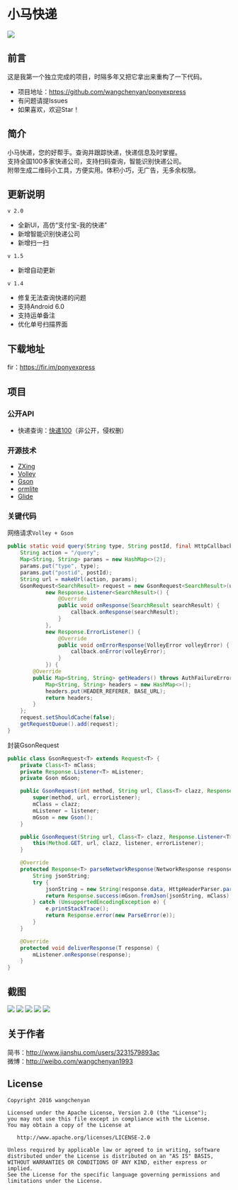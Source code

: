 # 小马快递
![](https://raw.githubusercontent.com/wangchenyan/ponyexpress/master/app/src/main/res/drawable-xxhdpi/ic_launcher.png)

## 前言
这是我第一个独立完成的项目，时隔多年又把它拿出来重构了一下代码。

- 项目地址：https://github.com/wangchenyan/ponyexpress
- 有问题请提Issues
- 如果喜欢，欢迎Star！

## 简介
小马快递，您的好帮手。查询并跟踪快递，快递信息及时掌握。<br>
支持全国100多家快递公司，支持扫码查询，智能识别快递公司。<br>
附带生成二维码小工具，方便实用。体积小巧，无广告，无多余权限。

## 更新说明
`v 2.0`
- 全新UI，高仿“支付宝-我的快递”
- 新增智能识别快递公司
- 新增扫一扫

`v 1.5`
- 新增自动更新

`v 1.4`
- 修复无法查询快递的问题
- 支持Android 6.0
- 支持运单备注
- 优化单号扫描界面

## 下载地址
fir：https://fir.im/ponyexpress

## 项目
### 公开API
- 快递查询：[快递100](http://www.kuaidi100.com/)（非公开，侵权删）

### 开源技术
- [ZXing](https://github.com/zxing/zxing)
- [Volley](https://developer.android.com/training/volley/index.html)
- [Gson](https://github.com/google/gson)
- [ormlite](https://github.com/j256/ormlite-android)
- [Glide](https://github.com/bumptech/glide)

### 关键代码
网络请求`Volley + Gson`
```java
public static void query(String type, String postId, final HttpCallback<SearchResult> callback) {
    String action = "/query";
    Map<String, String> params = new HashMap<>(2);
    params.put("type", type);
    params.put("postid", postId);
    String url = makeUrl(action, params);
    GsonRequest<SearchResult> request = new GsonRequest<SearchResult>(url, SearchResult.class,
            new Response.Listener<SearchResult>() {
                @Override
                public void onResponse(SearchResult searchResult) {
                    callback.onResponse(searchResult);
                }
            },
            new Response.ErrorListener() {
                @Override
                public void onErrorResponse(VolleyError volleyError) {
                    callback.onError(volleyError);
                }
            }) {
        @Override
        public Map<String, String> getHeaders() throws AuthFailureError {
            Map<String, String> headers = new HashMap<>();
            headers.put(HEADER_REFERER, BASE_URL);
            return headers;
        }
    };
    request.setShouldCache(false);
    getRequestQueue().add(request);
}
```
封装GsonRequest
```java
public class GsonRequest<T> extends Request<T> {
    private Class<T> mClass;
    private Response.Listener<T> mListener;
    private Gson mGson;

    public GsonRequest(int method, String url, Class<T> clazz, Response.Listener<T> listener, Response.ErrorListener errorListener) {
        super(method, url, errorListener);
        mClass = clazz;
        mListener = listener;
        mGson = new Gson();
    }

    public GsonRequest(String url, Class<T> clazz, Response.Listener<T> listener, Response.ErrorListener errorListener) {
        this(Method.GET, url, clazz, listener, errorListener);
    }

    @Override
    protected Response<T> parseNetworkResponse(NetworkResponse response) {
        String jsonString;
        try {
            jsonString = new String(response.data, HttpHeaderParser.parseCharset(response.headers));
            return Response.success(mGson.fromJson(jsonString, mClass), HttpHeaderParser.parseCacheHeaders(response));
        } catch (UnsupportedEncodingException e) {
            e.printStackTrace();
            return Response.error(new ParseError(e));
        }
    }

    @Override
    protected void deliverResponse(T response) {
        mListener.onResponse(response);
    }
}
```

## 截图
![](https://raw.githubusercontent.com/wangchenyan/ponyexpress/master/art/screenshot_01.jpg)
![](https://raw.githubusercontent.com/wangchenyan/ponyexpress/master/art/screenshot_02.jpg)
![](https://raw.githubusercontent.com/wangchenyan/ponyexpress/master/art/screenshot_03.jpg)
![](https://raw.githubusercontent.com/wangchenyan/ponyexpress/master/art/screenshot_04.jpg)
![](https://raw.githubusercontent.com/wangchenyan/ponyexpress/master/art/screenshot_05.jpg)

## 关于作者
简书：http://www.jianshu.com/users/3231579893ac<br>
微博：http://weibo.com/wangchenyan1993

## License

    Copyright 2016 wangchenyan

    Licensed under the Apache License, Version 2.0 (the "License");
    you may not use this file except in compliance with the License.
    You may obtain a copy of the License at

       http://www.apache.org/licenses/LICENSE-2.0

    Unless required by applicable law or agreed to in writing, software
    distributed under the License is distributed on an "AS IS" BASIS,
    WITHOUT WARRANTIES OR CONDITIONS OF ANY KIND, either express or implied.
    See the License for the specific language governing permissions and
    limitations under the License.
